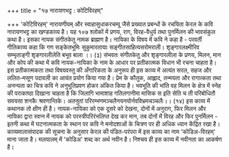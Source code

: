 +++
title = "१७ नारायणभट्ट : कोटिविरहम्"

+++
'कोटिविरहम्' नारायणीयम् और स्वाहासुधाकरचम्पू जैसे प्रख्यात प्रबन्धों के रचयिता केरल के कवि नारायणभट्ट का खण्डकाव्य है। यह १०७ श्लोकों में प्रणय, राग, विरह-वैधुर्य तथा पुनर्मिलन की भावसंकुल कथा है। इसका नायक संगीतकेतु नामक ब्राह्मण है। नायिका के विषय में कवि ने कहा है -
परवर्ती गीतिकाव्य कहा कि गण
सङ्केतभूमिः सुकुमारतायाः सङ्गीतसाहित्यसरोमराली।
शृङ्गारलक्ष्मीरिव सम्भृताङ्गी शृङगारलीलेति बभूव बाला ।। (३) संभवतः संगीतकेतु और शृङ्गारलीला के प्रणय, मिलन, मान और कोप की कथा में कवि नायक-नायिका के नाम के आधार पर प्रतीकात्मक विधान भी रचना चाहता है।
इस प्रतीकात्मकता तथा विषयवस्तु की अँगारिकता के अनुरूप ही इस काव्य में अत्यंत सरल, सहज और ललित-मसूण पदावली का आयंत प्रयोग किया गया है। प्रेम के कौतुक, आह्लाद, तन्मयता और रागात्कता तथा अनन्यता का चित्र कवि ने अनुभूतिप्रवण होकर अंकित किया है। भवभूति की भांति वह मिलन के क्षेत्र में स्नेह की पराकाष्ठा दिखाना
चाहता है कि जिलागि
भामाशाह गतिलगानीमा मासिक स इति सेति च ती परिबोधितौ सवयसा शनकैः श्रवणान्तिके।
अतनुतां परिरम्भणमञ्चलैनयनयोर्नवविभ्रमचञ्चलैः।। (१४) इस काव्य में कथानक तो क्षीण ही है। नायक-नायिका को एक दूसरे को देखना, दोनों में अनुराग, फिर मिलन और नायिका द्वारा स्वप्न में नायक को परस्त्रीपरिरंभलिप्त देख कर मान, तब दोनों में विरह और फिर पुनर्मिलन - इतनी कथा में घटनात्मकता के स्थान पर कवि ने मनोदशाओं के चित्रण पर ही अधिक ध्यान केंद्रित रखा है।
काव्यमालासंपादक की सूचना के अनुसार केरल की पंडित-परंपरा में इस काव्य का नाम 'कोडिअ-विरहम्' माना जाता है। मलयालम् में 'कोडिअ' शब्द का अर्थ नवीन है। निश्चय ही इस काव्य में नवीनता का आकर्षण है।